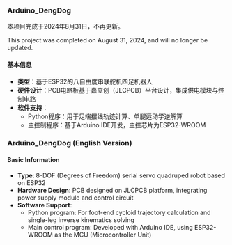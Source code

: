### Arduino_DengDog  

本项目完成于2024年8月31日，不再更新。

This project was completed on August 31, 2024, and will no longer be updated.

#### 基本信息  
- **类型**：基于ESP32的八自由度串联舵机四足机器人  
- **硬件设计**：PCB电路板基于嘉立创（JLCPCB）平台设计，集成供电模块与控制电路  
- **软件支持**：  
  - Python程序：用于足端摆线轨迹计算、单腿运动学逆解算  
  - 主控制程序：基于Arduino IDE开发，主控芯片为ESP32-WROOM  


### Arduino_DengDog (English Version)  


#### Basic Information  
- **Type**: 8-DOF (Degrees of Freedom) serial servo quadruped robot based on ESP32  
- **Hardware Design**: PCB designed on JLCPCB platform, integrating power supply module and control circuit  
- **Software Support**:  
  - Python program: For foot-end cycloid trajectory calculation and single-leg inverse kinematics solving  
  - Main control program: Developed with Arduino IDE, using ESP32-WROOM as the MCU (Microcontroller Unit)
